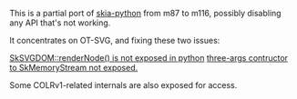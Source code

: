 This is a partial port of [skia-python](https://github.com/kyamagu/skia-python/)
from m87 to m116, possibly disabling any API that's not working.

It concentrates on OT-SVG, and fixing these two issues:

[SkSVGDOM::renderNode() is not exposed in python](https://github.com/kyamagu/skia-python/issues/192)
[three-args contructor to SkMemoryStream not exposed.](https://github.com/kyamagu/skia-python/issues/194)

Some COLRv1-related internals are also exposed for access.
